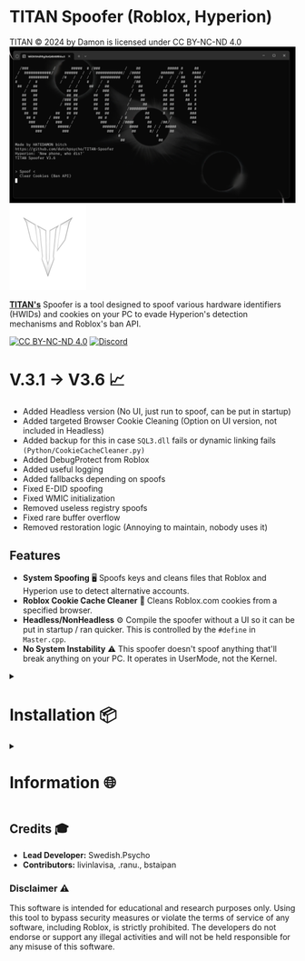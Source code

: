# TITAN Spoofer (Roblox, Hyperion)

TITAN © 2024 by Damon is licensed under CC BY-NC-ND 4.0
![TITAN Spoofer](./Images/eclipse.png)
![TITAN Spoofer](./Images/TITAN%20(Custom).png)

**[TITAN's](https://discord.gg/yUWyvT9JyP)** Spoofer is a tool designed to spoof various hardware identifiers (HWIDs) and cookies on your PC to evade Hyperion's detection mechanisms and Roblox's ban API.

[![CC BY-NC-ND 4.0](https://img.shields.io/badge/License-CC%20BY--NC--ND%204.0-blue)](https://creativecommons.org/licenses/by-nc-nd/4.0/)
[![Discord](https://img.shields.io/badge/TITAN%201.5K%20Server%20Limit-7289DA?logo=discord&logoColor=white&label)](https://discord.gg/yUWyvT9JyP)

# V.3.1 -> V3.6 📈

- Added Headless version (No UI, just run to spoof, can be put in startup)
- Added targeted Browser Cookie Cleaning (Option on UI version, not included in Headless)
- Added backup for this in case `SQL3.dll` fails or dynamic linking fails `(Python/CookieCacheCleaner.py)`
- Added DebugProtect from Roblox
- Added useful logging
- Added fallbacks depending on spoofs
- Fixed E-DID spoofing
- Fixed WMIC initialization
- Removed useless registry spoofs
- Fixed rare buffer overflow 
- Removed restoration logic (Annoying to maintain, nobody uses it)

## Features

- **System Spoofing** 🖥️ Spoofs keys and cleans files that Roblox and Hyperion use to detect alternative accounts.
- **Roblox Cookie Cache Cleaner** 🍪 Cleans Roblox.com cookies from a specified browser.
- **Headless/NonHeadless** ⚙️ Compile the spoofer without a UI so it can be put in startup / ran quicker. This is controlled by the `#define` in `Master.cpp`.
- **No System Instability** ⚠️ This spoofer doesn't spoof anything that'll break anything on your PC. It operates in UserMode, not the Kernel.

<details>
  <summary><h1>Installation 📦</h1></summary>

If you prefer not to compile the code yourself, you can download the exe's from **[TITAN's Discord](https://discord.gg/yUWyvT9JyP)**. Otherwise, follow the guide below.

1. **Clone the repository:**

    ```sh
    git clone https://github.com/dutchpsycho/TITAN-Spoofer.git
    cd TITAN-Spoofer
    ```

2. **Open the Solution File (.sln):**

   - Launch Visual Studio (The purple one, not blue)
   - Navigate to the directory where the repository was cloned.
   - Open the `TITAN Spoofer.sln` file.

3. **Configure Build Settings:**

   - Ensure that the build configuration is set to `Release` mode.
   - Select the appropriate platform (`x64`).

4. **Build the Project:**

   - Click on `Build > Build Solution` in the Visual Studio menu.
   - The compiled binaries will be located in the `/x64/Release` directory.

</details>

<details>
  <summary><h1>Information 🌐</h1></summary>

Hyperion is Roblox's Anti-Tamper owned by Byfron. Roblox owns Byfron.

1. **SQL3.dll:**
   - Required for `TITAN_Spoofer.exe` (Library for SQLite3).
   - If you move `TITAN_Spoofer.exe`, ensure you move `SQL3.dll` with it or create a shortcut.

2. **HEADLESS_TITAN_Spoofer.exe:**
   - Does not require `SQL3.dll`.
   - Does not clear the Roblox cookie cache.
   - Can be used in startup.

3. **TITAN_Spoofer.exe:**
   - Includes a Command Line Interface (CLI) navigated by arrow keys.
   - Provides an option to clear your Roblox cookie cache.
   - Use this executable if you need CLI functionality.

4. **HEADLESS_TITAN_Spoofer.exe:**
   - Does not include the CLI.
   - Acts the same as the "Spoof" command in `TITAN_Spoofer.exe`.
   - Controlled by the `#define HEADLESS` directive in `Master.cpp`.

5. **Cache Cleaner:**
   - If the cache cleaner in `TITAN_Spoofer.exe` is not working, use `Python/CookieCacheCleaner.py` to clear the Roblox cookie cache.

6. **Spoofing on Startup:**
   - Press `Windows + R`, type `shell:startup`, and press Enter.
   - Create a shortcut to `HEADLESS_TITAN_Spoofer.exe` in the startup folder, or drag the `.exe` file there.
   - Note: This method does not work for `TITAN_Spoofer.exe` (CLI version).

</details>

## Credits 🎓

- **Lead Developer:** Swedish.Psycho
- **Contributors:** livinlavisa, .ranu., bstaipan

### Disclaimer ⚠️

This software is intended for educational and research purposes only. Using this tool to bypass security measures or violate the terms of service of any software, including Roblox, is strictly prohibited. The developers do not endorse or support any illegal activities and will not be held responsible for any misuse of this software.